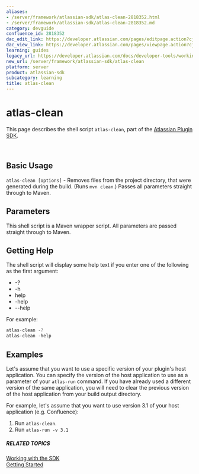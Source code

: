 ```yaml
---
aliases:
- /server/framework/atlassian-sdk/atlas-clean-2818352.html
- /server/framework/atlassian-sdk/atlas-clean-2818352.md
category: devguide
confluence_id: 2818352
dac_edit_link: https://developer.atlassian.com/pages/editpage.action?cjm=wozere&pageId=2818352
dac_view_link: https://developer.atlassian.com/pages/viewpage.action?cjm=wozere&pageId=2818352
learning: guides
legacy_url: https://developer.atlassian.com/docs/developer-tools/working-with-the-sdk/command-reference/atlas-clean
new_url: /server/framework/atlassian-sdk/atlas-clean
platform: server
product: atlassian-sdk
subcategory: learning
title: atlas-clean
---
```

# atlas-clean

This page describes the shell script `atlas-clean`, part of the [Atlassian Plugin SDK](/server/framework/atlassian-sdk/working-with-the-sdk).

 

## Basic Usage

`atlas-clean [options]` - Removes files from the project directory, that were generated during the build. (Runs `mvn clean`.) Passes all parameters straight through to Maven.

## Parameters

This shell script is a Maven wrapper script. All parameters are passed straight through to Maven.

## Getting Help

The shell script will display some help text if you enter one of the following as the first argument:

-   -?
-   -h
-   help
-   -help
-   --help

For example:

``` javascript
atlas-clean -?
atlas-clean -help
```

## Examples

Let's assume that you want to use a specific version of your plugin's host application. You can specify the version of the host application to use as a parameter of your `atlas-run` command. If you have already used a different version of the same application, you will need to clear the previous version of the host application from your build output directory.

For example, let's assume that you want to use version 3.1 of your host application (e.g. Confluence):

1.  Run `atlas-clean`.
2.  Run `atlas-run -v 3.1`

##### RELATED TOPICS

[Working with the SDK](/server/framework/atlassian-sdk/working-with-the-sdk)  
[Getting Started](/server/framework/atlassian-sdk/index)










































































































































































































